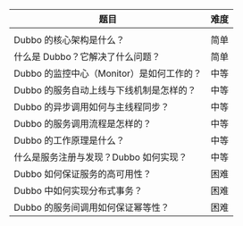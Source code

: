  

| 题目                                      | 难度 |
| ----------------------------------------- | ---- |
|                                           |      |
| Dubbo 的核心架构是什么？                  | 简单 |
| 什么是 Dubbo？它解决了什么问题？          | 简单 |
| Dubbo 的监控中心（Monitor）是如何工作的？ | 中等 |
| Dubbo 的服务自动上线与下线机制是怎样的？  | 中等 |
| Dubbo 的异步调用如何与主线程同步？        | 中等 |
| Dubbo 的服务调用流程是怎样的？            | 中等 |
| Dubbo 的工作原理是什么？                  | 中等 |
| 什么是服务注册与发现？Dubbo 如何实现？    | 中等 |
| Dubbo 如何保证服务的高可用性？            | 困难 |
| Dubbo 中如何实现分布式事务？              | 困难 |
| Dubbo 的服务间调用如何保证幂等性？        | 困难 |
